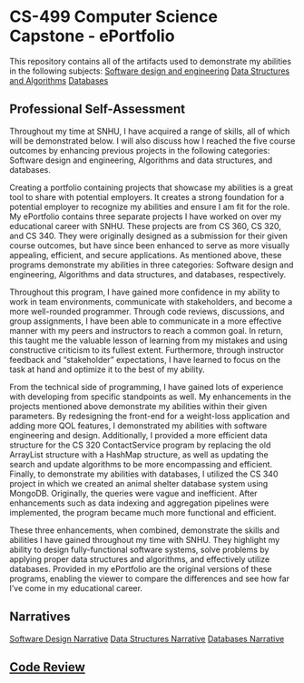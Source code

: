 # CS-499 Computer Science Capstone - ePortfolio
This repository contains all of the artifacts used to demonstrate my abilities in the following subjects: 
[Software design and engineering](https://github.com/kevincaverly/CS-499/blob/main/CS360%20Project%20ENHANCED.zip)
[Data Structures and Algorithms](https://github.com/kevincaverly/CS-499/blob/main/ContactServiceTestEnhanced.java)
[Databases](https://github.com/kevincaverly/CS-499/tree/main/CS%20340%20Enhanced)

## Professional Self-Assessment
Throughout my time at SNHU, I have acquired a range of skills, all of which will be demonstrated below. I will also discuss how I reached the five course outcomes by enhancing previous projects in the following categories: Software design and engineering, Algorithms and data structures, and databases. 

Creating a portfolio containing projects that showcase my abilities is a great tool to share with potential employers. It creates a strong foundation for a potential employer to recognize my abilities and ensure I am fit for the role. My ePortfolio contains three separate projects I have worked on over my educational career with SNHU. These projects are from CS 360, CS 320, and CS 340. They were originally designed as a submission for their given course outcomes, but have since been enhanced to serve as more visually appealing, efficient, and secure applications. As mentioned above, these programs demonstrate my abilities in three categories: Software design and engineering, Algorithms and data structures, and databases, respectively.  

Throughout this program, I have gained more confidence in my ability to work in team environments, communicate with stakeholders, and become a more well-rounded programmer. Through code reviews, discussions, and group assignments, I have been able to communicate in a more effective manner with my peers and instructors to reach a common goal. In return, this taught me the valuable lesson of learning from my mistakes and using constructive criticism to its fullest extent. Furthermore, through instructor feedback and “stakeholder” expectations, I have learned to focus on the task at hand and optimize it to the best of my ability. 

From the technical side of programming, I have gained lots of experience with developing from specific standpoints as well. My enhancements in the projects mentioned above demonstrate my abilities within their given parameters. By redesigning the front-end for a weight-loss application and adding more QOL features, I demonstrated my abilities with software engineering and design. Additionally, I provided a more efficient data structure for the CS 320 ContactService program by replacing the old ArrayList structure with a HashMap structure, as well as updating the search and update algorithms to be more encompassing and efficient. Finally, to demonstrate my abilities with databases, I utilized the CS 340 project in which we created an animal shelter database system using MongoDB. Originally, the queries were vague and inefficient. After enhancements such as data indexing and aggregation pipelines were implemented, the program became much more functional and efficient. 

These three enhancements, when combined, demonstrate the skills and abilities I have gained throughout my time with SNHU. They highlight my ability to design fully-functional software systems, solve problems by applying proper data structures and algorithms, and effectively utilize databases. Provided in my ePortfolio are the original versions of these programs, enabling the viewer to compare the differences and see how far I’ve come in my educational career. 

## Narratives
[Software Design Narrative](https://github.com/kevincaverly/CS-499/blob/main/Milestone%20two%20Narrative.docx)
[Data Structures Narrative](https://github.com/kevincaverly/CS-499/blob/main/4-2%20Milestone%20Narrative.docx)
[Databases Narrative](https://github.com/kevincaverly/CS-499/blob/main/5-2%20Milestone%20Narrative.docx)

## [Code Review](https://youtu.be/268Bv8P8ykU)
